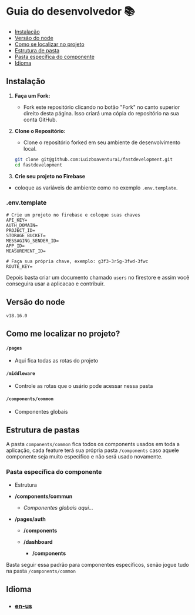 # Guia do desenvolvedor 📚

- [Instalação](#instalação)
- [Versão do node](#versão-do-node)
- [Como se localizar no projeto](#como-me-localizar-no-projeto)
- [Estrutura de pasta](#estrutura-de-pastas)
- [Pasta específica do componente](#pasta-específica-do-componente)
- [Idioma](#idioma)

## Instalação

1. **Faça um Fork:**
   - Fork este repositório clicando no botão "Fork" no canto superior direito desta página. Isso criará uma cópia do repositório na sua conta GitHub.

2. **Clone o Repositório:**
   - Clone o repositório forked em seu ambiente de desenvolvimento local.

   ```bash
   git clone git@github.com:Luizboaventura1/fastdevelopment.git
   cd fastdevelopment

3. **Crie seu projeto no Firebase**
  - coloque as variáveis ​​de ambiente como no exemplo `.env.template`.

### .env.template

```
# Crie um projeto no firebase e coloque suas chaves
API_KEY=
AUTH_DOMAIN=
PROJECT_ID=
STORAGE_BUCKET=
MESSAGING_SENDER_ID=
APP_ID=
MEASUREMENT_ID=

# Faça sua própria chave, exemplo: g3f3-3r5g-3fwd-3fwc
ROUTE_KEY=
```  

Depois basta criar um documento chamado `users` no firestore e assim você conseguira usar a aplicacao e contribuir.

## Versão do node

`v18.16.0`

## Como me localizar no projeto?

#### `/pages`
  - Aqui fica todas as rotas do projeto
#### `/middleware`
  - Controle as rotas que o usário pode acessar nessa pasta
#### `/components/common`
  - Componentes globais

## Estrutura de pastas

A pasta `components/common` fica todos os components usados em toda a aplicação, cada feature terá sua própria pasta `/components` caso aquele componente seja muito especifico e não será usado novamente.

### Pasta específica do componente

- Estrutura

- **/components/commun**
  - _Componentes globais aqui..._

- **/pages/auth**
    - **/components**

  - **/dashboard**
    - **/components**

Basta seguir essa padrão para componentes específicos, senão jogue tudo na pasta `/components/common`

## Idioma

  - ### [en-us](../en-us/structure.md)